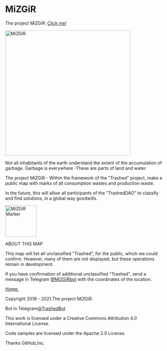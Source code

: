 # MiZGiR
The project MiZGiR:
[Click me!](http://trashedbot.github.io/MiZGiR/iindex.html) 
<html>
 <head>
  <meta charset="utf-8">
   </head>
 <body>
  <p><img src="http://trashedbot.github.io/MiZGiR/Mizgir 21.png" alt="MiZGiR"
          width="400" height="400"></p>
 </body>
</html>

<p>Not all inhabitants of the earth understand the extent of the accumulation of garbage. Garbage is everywhere -These are parts of land and water.</p>
<p>The project MiZGiR - Within the framework of the "Trashed" project, make a public map with marks of all consumption wastes and production waste.</p>
<p>In the future, this will allow all participants of the "TrashedDAO" to classify and find solutions, in a global way goodwills.</p>

<html>
 <head>
  <meta charset="utf-8">
   </head>
 <body>
  <p><img src="http://trashedbot.github.io/MiZGiR/Mizgir 12.png" alt="MiZGiR Marker"
          width="100" height="100"></p>
 </body>
</html>

<p>ABOUT THIS MAP</p>
<p>This map will list all unclassified "Trashed", for the public, which we could confirm. However, many of them are not displayed, but these operations remain in development.</p>
<p>If you have confirmation of additional unclassified "Trashed", send a message in Telegram <a href="https://t.me/MiZGiRbot">@MiZGiRbot</a> with the coordinates of the location.</p>
<p><a href="https://trashedbot.github.io">Home.</a></p>

<p>Copyright 2018 - 2021.The project MiZGiR.</p>
<p>Bot in Telegram<a href="https://t.me/@TrashedBot">@TrashedBot</a></p>
<p>This work is licensed under a Creative Commons Attribution 4.0 International License.</p>
<p>Code samples are licensed under the Apache 2.0 License.</p>

<p>Thanks GitHub,Inc.</p>

